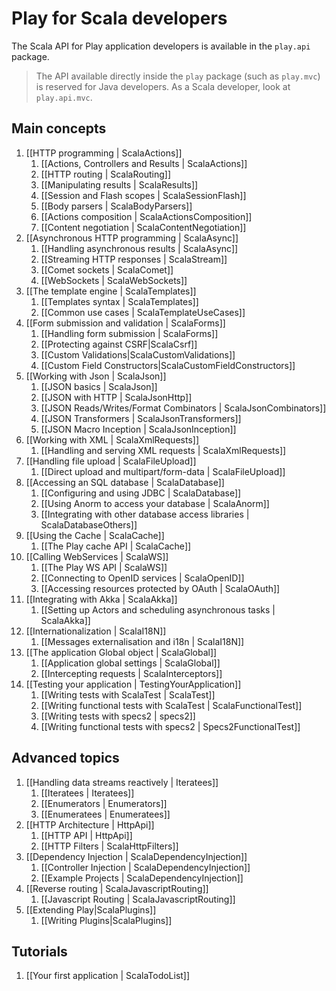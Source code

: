 <!--- Copyright (C) 2009-2013 Typesafe Inc. <http://www.typesafe.com> -->
# Play for Scala developers

The Scala API for Play application developers is available in the `play.api` package. 

> The API available directly inside the `play` package (such as `play.mvc`) is reserved for Java developers. As a Scala developer, look at `play.api.mvc`.

## Main concepts

1. [[HTTP programming | ScalaActions]]
    1. [[Actions, Controllers and Results | ScalaActions]]
    1. [[HTTP routing | ScalaRouting]]
    1. [[Manipulating results | ScalaResults]]
    1. [[Session and Flash scopes | ScalaSessionFlash]]
    1. [[Body parsers | ScalaBodyParsers]]
    1. [[Actions composition | ScalaActionsComposition]]
    1. [[Content negotiation | ScalaContentNegotiation]]
1. [[Asynchronous HTTP programming | ScalaAsync]]
    1. [[Handling asynchronous results | ScalaAsync]]
    1. [[Streaming HTTP responses | ScalaStream]]
    1. [[Comet sockets | ScalaComet]]
    1. [[WebSockets | ScalaWebSockets]]
1. [[The template engine | ScalaTemplates]]
    1. [[Templates syntax | ScalaTemplates]]
    1. [[Common use cases | ScalaTemplateUseCases]]
1. [[Form submission and validation | ScalaForms]]
    1. [[Handling form submission | ScalaForms]]
    1. [[Protecting against CSRF|ScalaCsrf]]
    1. [[Custom Validations|ScalaCustomValidations]]
    1. [[Custom Field Constructors|ScalaCustomFieldConstructors]]
1. [[Working with Json | ScalaJson]]
    1. [[JSON basics | ScalaJson]]
    1. [[JSON with HTTP | ScalaJsonHttp]]
    1. [[JSON Reads/Writes/Format Combinators | ScalaJsonCombinators]]
    1. [[JSON Transformers | ScalaJsonTransformers]]
    1. [[JSON Macro Inception | ScalaJsonInception]]
1. [[Working with XML | ScalaXmlRequests]]
    1. [[Handling and serving XML requests | ScalaXmlRequests]]
1. [[Handling file upload | ScalaFileUpload]]
    1. [[Direct upload and multipart/form-data | ScalaFileUpload]]
1. [[Accessing an SQL database | ScalaDatabase]]
    1. [[Configuring and using JDBC | ScalaDatabase]]
    1. [[Using Anorm to access your database | ScalaAnorm]]
    1. [[Integrating with other database access libraries | ScalaDatabaseOthers]]
1. [[Using the Cache | ScalaCache]]
    1. [[The Play cache API | ScalaCache]]
1. [[Calling WebServices | ScalaWS]]
    1. [[The Play WS API  | ScalaWS]]
    1. [[Connecting to OpenID services | ScalaOpenID]]
    1. [[Accessing resources protected by OAuth | ScalaOAuth]]
1. [[Integrating with Akka | ScalaAkka]]
    1. [[Setting up Actors and scheduling asynchronous tasks | ScalaAkka]]
1. [[Internationalization | ScalaI18N]]
    1. [[Messages externalisation and i18n | ScalaI18N]]
1. [[The application Global object | ScalaGlobal]]
    1. [[Application global settings | ScalaGlobal]]
    1. [[Intercepting requests | ScalaInterceptors]]
1. [[Testing your application | TestingYourApplication]]
    1. [[Writing tests with ScalaTest | ScalaTest]]
    1. [[Writing functional tests with ScalaTest | ScalaFunctionalTest]]
    1. [[Writing tests with specs2 | specs2]]
    1. [[Writing functional tests with specs2 | Specs2FunctionalTest]]
    
## Advanced topics

1. [[Handling data streams reactively | Iteratees]]
    1. [[Iteratees | Iteratees]]
    1. [[Enumerators | Enumerators]]
    1. [[Enumeratees | Enumeratees]]
1. [[HTTP Architecture | HttpApi]]
    1. [[HTTP API | HttpApi]]
    1. [[HTTP Filters | ScalaHttpFilters]]
1. [[Dependency Injection | ScalaDependencyInjection]]
    1. [[Controller Injection | ScalaDependencyInjection]]
    1. [[Example Projects | ScalaDependencyInjection]]
1. [[Reverse routing | ScalaJavascriptRouting]]
    1. [[Javascript Routing | ScalaJavascriptRouting]]
1. [[Extending Play|ScalaPlugins]]
    1. [[Writing Plugins|ScalaPlugins]]

## Tutorials

1. [[Your first application | ScalaTodoList]]
